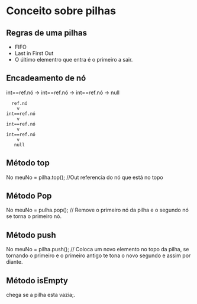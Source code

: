 # Conceito sobre pilhas

## Regras de uma pilhas
- FIFO
- Last in First Out
- O último elementro que entra é o primeiro a sair.

## Encadeamento de nó

 int==ref.nó -> int==ref.nó -> int==ref.nó -> null
 
      ref.nó
        v
    int==ref.nó
        v
    int==ref.nó
        v
    int==ref.nó
        v
       null

## Método top

No meuNo = pilha.top(); //Out referencia do nó que está no topo

## Método Pop

No meuNo = pulha.pop(); // Remove o primeiro nó da pilha e o segundo nó se torna o primeiro nó.

## Método push

No meuNo = pilha.push(); // Coloca um novo elemento no topo da pilha, se tornando o primeiro e o primeiro antigo te 
tona o novo segundo e assim por diante.

## Método isEmpty

chega se a pilha esta vazia;.